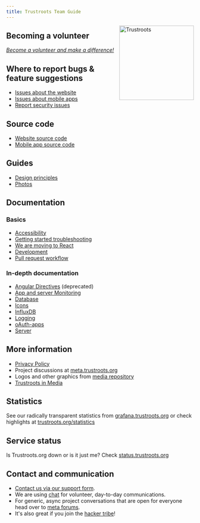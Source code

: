 ```yaml
---
title: Trustroots Team Guide
---
```


<div style="float:right">
  <a href="https://www.trustroots.org/">
    <img
      width="200"
      src="https://cdn.rawgit.com/Trustroots/trustroots/master/public/img/logo/color.svg"
      alt="Trustroots"
    ></a>
</div>

## Becoming a volunteer

[_Become a volunteer and make a difference!_](Volunteering.md)

## Where to report bugs & feature suggestions

- [Issues about the website](https://github.com/Trustroots/trustroots/issues)
- [Issues about mobile apps](https://github.com/Trustroots/trustroots-expo-mobile/issues)
- [Report security issues](https://github.com/Trustroots/trustroots/blob/master/SECURITY.md#readme)

## Source code

- [Website source code](https://github.com/trustroots/trustroots)
- [Mobile app source code](https://github.com/trustroots/trustroots-expo-mobile)

## Guides
- [Design principles](Design-principles.md)
- [Photos](Photos.md)

## Documentation

### Basics
- [Accessibility](Accessibility.md)
- [Getting started troubleshooting](Troubleshooting.md)
- [We are moving to React](React.md)
- [Development](Development.md)
- [Pull request workflow](Pull-Request-Workflow.md)

### In-depth documentation
- [Angular Directives](Angular-Directives.md) (deprecated)
- [App and server Monitoring](Monitoring.md)
- [Database](Database.md)
- [Icons](Icons.md)
- [InfluxDB](InfluxDB.md)
- [Logging](Logging.md)
- [oAuth-apps](oAuth-apps.md)
- [Server](Server.md)

## More information
- [Privacy Policy](Privacy-Policy.md)
- Project discussions at [meta.trustroots.org](https://meta.trustroots.org/)
- Logos and other graphics from [media repository](https://github.com/trustroots/media)
- [Trustroots in Media](https://www.trustroots.org/media)

## Statistics

See our radically transparent statistics from
[grafana.trustroots.org](https://grafana.trustroots.org) or check
highlights at
[trustroots.org/statistics](https://www.trustroots.org/statistics)

## Service status

Is Trustroots.org down or is it just me? Check
[status.trustroots.org](https://status.trustroots.org/)

## Contact and communication

- [Contact us via our support form](https://www.trustroots.org/contact).
- We are using [chat](Chat.md) for volunteer, day-to-day communications.
- For generic, async project conversations that are open for everyone head over to [meta forums](https://meta.trustroots.org/).
- It's also great if you join the [hacker tribe](https://www.trustroots.org/tribes/hackers)!
